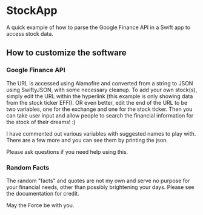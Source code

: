 # StockApp
A quick example of how to parse the Google Finance API in a Swift app to access stock data.

## How to customize the software

### Google Finance API
The URL is accessed using Alamofire and converted from a string to JSON using SwiftyJSON, with some necessary cleanup. To add your own stock(s), simply edit the URL within the hyperlink (this example is only showing data from the stock ticker EFFI). OR even better, edit the end of the URL to be two variables, one for the exchange and one for the stock ticker. Then you can take user input and allow people to search the financial information for the stock of their dreams! :)

I have commented out various variables with suggested names to play with. There are a few more and you can see them by printing the json.

Please ask questions if you need help using this. 

### Random Facts
The random "facts" and quotes are not my own and serve no purpose for your financial needs, other than possibly brightening your days. Please see the documentation for credit.

May the Force be with you.


